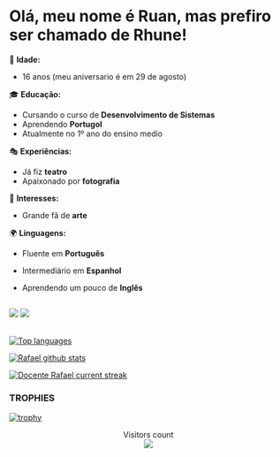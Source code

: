 # Olá, meu nome é Ruan, mas prefiro ser chamado de **Rhune!**

🎂 **Idade:** 
- 16 anos (meu aniversario é em 29 de agosto)  

🎓 **Educação:**  
- Cursando o curso de **Desenvolvimento de Sistemas**   
- Aprendendo **Portugol**
- Atualmente no 1º ano do ensino medio

🎭 **Experiências:**  
- Já fiz **teatro**  
- Apaixonado por **fotografia**  

🎨 **Interesses:**  
- Grande fã de **arte**  

🌍 **Linguagens:**  
- Fluente em **Português**  
- Intermediário em **Espanhol**  
- Aprendendo um pouco de **Inglês**
 
  ##
 <div> 
  <a href="www.linkedin.com/in/ruan-carlos-zuza-pires-8a0b53323" target="_blank"><img src="https://img.shields.io/badge/-LinkedIn-%230077B5?style=for-the-badge&logo=linkedin&logoColor=white" target="_blank"></a>
    <a href = "mailto:ruancarlosestudante0387@gmail.com"><img src="https://img.shields.io/badge/-Gmail-%23333?style=for-the-badge&logo=gmail&logoColor=white" target="_blank"></a>
  
</div>

<br>

 [![Top languages](https://github-readme-mwendwa.vercel.app/api/top-langs/?username=Ruan387&layout=compact&count_private=true&theme=blue-green&title_color=00b3ff)](#)
 
 [![Rafael github stats](https://bad-apple-github-readme.vercel.app/api?username=Ruan387&show_icons=true&count_private=true&line_height=20&icon_color=00b3ff&theme=blue-green&title_color=00b3ff)](#)
 
[![Docente Rafael current streak](https://streak-stats.demolab.com/?user=Ruan387&count_private=true&theme=blue-green&title_color=00b3ff)](#)



### TROPHIES
 

[![trophy](https://github-profile-trophy.vercel.app/?username=Ruan387&theme=onedark)](https://github.com/ryo-ma/github-profile-trophy)

 <p align="center"> 
  Visitors count<br>
  <img src="https://profile-counter.glitch.me/Ruan387/count.svg" />
 </p>





